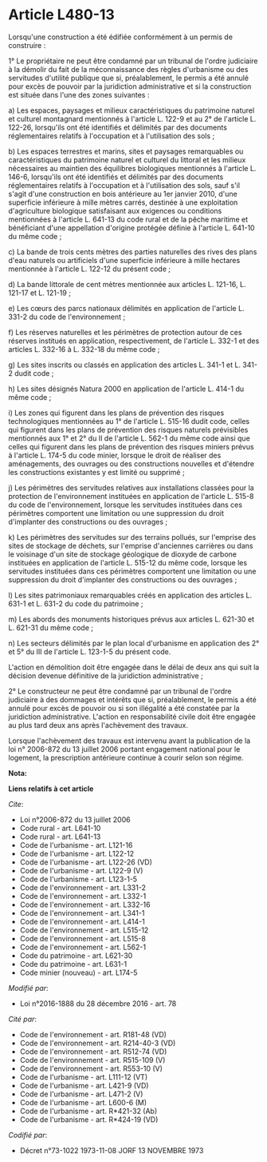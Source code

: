 # Article L480-13

Lorsqu'une construction a été édifiée conformément à un permis de construire : 

1° Le propriétaire ne peut être condamné par un tribunal de l'ordre judiciaire à la démolir du fait de la méconnaissance des
règles d'urbanisme ou des servitudes d'utilité publique que si, préalablement, le permis a été annulé pour excès de pouvoir
par la juridiction administrative et si la construction est située dans l'une des zones suivantes : 

a) Les espaces, paysages et milieux caractéristiques du patrimoine naturel et culturel montagnard mentionnés à l'article L.
122-9 et au 2° de l'article L. 122-26, lorsqu'ils ont été identifiés et délimités par des documents réglementaires relatifs à
l'occupation et à l'utilisation des sols ; 

b) Les espaces terrestres et marins, sites et paysages remarquables ou caractéristiques du patrimoine naturel et culturel du
littoral et les milieux nécessaires au maintien des équilibres biologiques mentionnés à l'article L. 146-6, lorsqu'ils ont
été identifiés et délimités par des documents réglementaires relatifs à l'occupation et à l'utilisation des sols, sauf s'il
s'agit d'une construction en bois antérieure au 1er janvier 2010, d'une superficie inférieure à mille mètres carrés, destinée
à une exploitation d'agriculture biologique satisfaisant aux exigences ou conditions mentionnées à l'article L. 641-13 du
code rural et de la pêche maritime et bénéficiant d'une appellation d'origine protégée définie à l'article L. 641-10 du même
code ; 

c) La bande de trois cents mètres des parties naturelles des rives des plans d'eau naturels ou artificiels d'une superficie
inférieure à mille hectares mentionnée à l'article L. 122-12 du présent code ; 

d) La bande littorale de cent mètres mentionnée aux articles L. 121-16, L. 121-17 et L. 121-19 ; 

e) Les cœurs des parcs nationaux délimités en application de l'article L. 331-2 du code de l'environnement ; 

f) Les réserves naturelles et les périmètres de protection autour de ces réserves institués en application, respectivement,
de l'article L. 332-1 et des articles L. 332-16 à L. 332-18 du même code ; 

g) Les sites inscrits ou classés en application des articles L. 341-1 et L. 341-2 dudit code ; 

h) Les sites désignés Natura 2000 en application de l'article L. 414-1 du même code ; 

i) Les zones qui figurent dans les plans de prévention des risques technologiques mentionnées au 1° de l'article L. 515-16
dudit code, celles qui figurent dans les plans de prévention des risques naturels prévisibles mentionnés aux 1° et 2° du II
de l'article L. 562-1 du même code ainsi que celles qui figurent dans les plans de prévention des risques miniers prévus à
l'article L. 174-5 du code minier, lorsque le droit de réaliser des aménagements, des ouvrages ou des constructions nouvelles
et d'étendre les constructions existantes y est limité ou supprimé ; 

j) Les périmètres des servitudes relatives aux installations classées pour la protection de l'environnement instituées en
application de l'article L. 515-8 du code de l'environnement, lorsque les servitudes instituées dans ces périmètres
comportent une limitation ou une suppression du droit d'implanter des constructions ou des ouvrages ; 

k) Les périmètres des servitudes sur des terrains pollués, sur l'emprise des sites de stockage de déchets, sur l'emprise
d'anciennes carrières ou dans le voisinage d'un site de stockage géologique de dioxyde de carbone instituées en application
de l'article L. 515-12 du même code, lorsque les servitudes instituées dans ces périmètres comportent une limitation ou une
suppression du droit d'implanter des constructions ou des ouvrages ; 

l) Les sites patrimoniaux remarquables créés en application des articles L. 631-1 et L. 631-2 du code du patrimoine ; 

m) Les abords des monuments historiques prévus aux articles L. 621-30 et L. 621-31 du même code ; 

n) Les secteurs délimités par le plan local d'urbanisme en application des 2° et 5° du III de l'article L. 123-1-5 du présent
code. 

L'action en démolition doit être engagée dans le délai de deux ans qui suit la décision devenue définitive de la juridiction
administrative ; 

2° Le constructeur ne peut être condamné par un tribunal de l'ordre judiciaire à des dommages et intérêts que si,
préalablement, le permis a été annulé pour excès de pouvoir ou si son illégalité a été constatée par la juridiction
administrative. L'action en responsabilité civile doit être engagée au plus tard deux ans après l'achèvement des travaux. 

Lorsque l'achèvement des travaux est intervenu avant la publication de la loi n° 2006-872 du 13 juillet 2006 portant
engagement national pour le logement, la prescription antérieure continue à courir selon son régime.

**Nota:**



**Liens relatifs à cet article**

_Cite_:

  - Loi n°2006-872 du 13 juillet 2006
  - Code rural - art. L641-10
  - Code rural - art. L641-13
  - Code de l'urbanisme - art. L121-16
  - Code de l'urbanisme - art. L122-12
  - Code de l'urbanisme - art. L122-26 (VD)
  - Code de l'urbanisme - art. L122-9 (V)
  - Code de l'urbanisme - art. L123-1-5
  - Code de l'environnement - art. L331-2
  - Code de l'environnement - art. L332-1
  - Code de l'environnement - art. L332-16
  - Code de l'environnement - art. L341-1
  - Code de l'environnement - art. L414-1
  - Code de l'environnement - art. L515-12
  - Code de l'environnement - art. L515-8
  - Code de l'environnement - art. L562-1
  - Code du patrimoine - art. L621-30
  - Code du patrimoine - art. L631-1
  - Code minier (nouveau) - art. L174-5

_Modifié par_:

  - Loi n°2016-1888 du 28 décembre 2016 - art. 78

_Cité par_:

  - Code de l'environnement - art. R181-48 (VD)
  - Code de l'environnement - art. R214-40-3 (VD)
  - Code de l'environnement - art. R512-74 (VD)
  - Code de l'environnement - art. R515-109 (V)
  - Code de l'environnement - art. R553-10 (V)
  - Code de l'urbanisme - art. L111-12 (VT)
  - Code de l'urbanisme - art. L421-9 (VD)
  - Code de l'urbanisme - art. L471-2 (V)
  - Code de l'urbanisme - art. L600-6 (M)
  - Code de l'urbanisme - art. R*421-32 (Ab)
  - Code de l'urbanisme - art. R*424-19 (VD)

_Codifié par_:

  - Décret n°73-1022 1973-11-08 JORF 13 NOVEMBRE 1973
